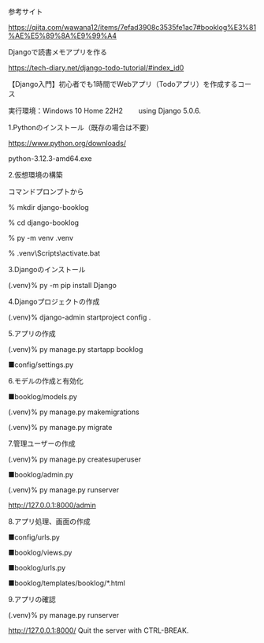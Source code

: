 参考サイト

https://qiita.com/wawana12/items/7efad3908c3535fe1ac7#booklog%E3%81%AE%E5%89%8A%E9%99%A4

Djangoで読書メモアプリを作る

https://tech-diary.net/django-todo-tutorial/#index_id0

【Django入門】初心者でも1時間でWebアプリ（Todoアプリ）を作成するコース

実行環境：Windows 10 Home 22H2
　　using Django 5.0.6.

1.Pythonのインストール（既存の場合は不要）

https://www.python.org/downloads/

python-3.12.3-amd64.exe

2.仮想環境の構築

コマンドプロンプトから

% mkdir django-booklog

% cd django-booklog

% py -m venv .venv

% .venv\Scripts\activate.bat

3.Djangoのインストール

(.venv)% py -m pip install Django

4.Djangoプロジェクトの作成

(.venv)% django-admin startproject config .

5.アプリの作成

(.venv)% py manage.py startapp booklog

■config/settings.py

6.モデルの作成と有効化

■booklog/models.py

(.venv)% py manage.py makemigrations

(.venv)% py manage.py migrate

7.管理ユーザーの作成

(.venv)% py manage.py createsuperuser

■booklog/admin.py

(.venv)% py manage.py runserver

http://127.0.0.1:8000/admin

8.アプリ処理、画面の作成

■config/urls.py

■booklog/views.py

■booklog/urls.py

■booklog/templates/booklog/*.html

9.アプリの確認

(.venv)% py manage.py runserver

http://127.0.0.1:8000/
Quit the server with CTRL-BREAK.
